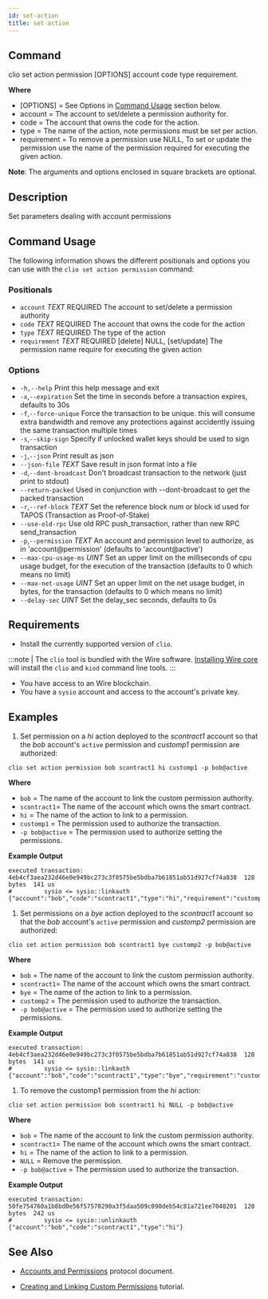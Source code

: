 ```yaml
---
id: set-action
title: set action
---
```


## Command

clio set action permission [OPTIONS] account code type requirement.

**Where**

* [OPTIONS] = See Options in  [Command Usage](#command-usage) section below.
* account = The account to set/delete a permission authority for.
* code = The account that owns the code for the action.
* type =  The name of the action, note permissions must be set per action.
* requirement = To remove a permission use NULL, To set or update the permission use the name of the permission required for executing the given action.

**Note**: The arguments and options enclosed in square brackets are optional.

## Description

Set parameters dealing with account permissions

## Command Usage

The following information shows the different positionals and options you can use with the `clio set action permission` command:

### Positionals

* `account` _TEXT_ REQUIRED The account to set/delete a permission authority
* `code` _TEXT_ REQUIRED The account that owns the code for the action
* `type` _TEXT_ REQUIRED The type of the action
* `requirement` _TEXT_ REQUIRED [delete] NULL, [set/update] The permission name require for executing the given action

### Options

* `-h,--help` Print this help message and exit
* `-x`,`--expiration` Set the time in seconds before a transaction expires, defaults to 30s
* `-f`,`--force-unique` Force the transaction to be unique. this will consume extra bandwidth and remove any protections against accidently issuing the same transaction multiple times
* `-s`,`--skip-sign` Specify if unlocked wallet keys should be used to sign transaction
* `-j`,`--json` Print result as json
* `--json-file` _TEXT_ Save result in json format into a file
* `-d`,`--dont-broadcast` Don't broadcast transaction to the network (just print to stdout)
* `--return-packed` Used in conjunction with --dont-broadcast to get the packed transaction
* `-r`,`--ref-block` _TEXT_ Set the reference block num or block id used for TAPOS (Transaction as Proof-of-Stake)
* `--use-old-rpc` Use old RPC push_transaction, rather than new RPC send_transaction
* `-p`,`--permission` _TEXT_ An account and permission level to authorize, as in 'account@permission' (defaults to 'account@active')
* `--max-cpu-usage-ms` _UINT_ Set an upper limit on the milliseconds of cpu usage budget, for the execution of the transaction (defaults to 0 which means no limit)
* `--max-net-usage` _UINT_ Set an upper limit on the net usage budget, in bytes, for the transaction (defaults to 0 which means no limit)
* `--delay-sec` _UINT_ Set the delay_sec seconds, defaults to 0s

## Requirements

* Install the currently supported version of `clio`.

:::note
| The `clio` tool is bundled with the Wire software. [Installing Wire core](/docs/getting-started/install-dependencies.md) will install the `clio` and `kiod` command line tools.
:::

* You have access to an Wire blockchain.
* You have a `sysio` account and access to the account's private key.

## Examples

1. Set permission on a _hi_ action deployed to the _scontract1_ account so that the _bob_ account's `active` permission and _customp1_ permission are authorized:

```shell
clio set action permission bob scontract1 hi customp1 -p bob@active
```

**Where**

* `bob` = The name of the account to link the custom permission authority.
* `scontract1`= The name of the account which owns the smart contract.
* `hi` = The name of the action to link to a permission.
* `customp1` = The permission used to authorize the transaction.
* `-p bob@active` = The permission used to authorize setting the permissions.

**Example Output**

```shell
executed transaction: 4eb4cf3aea232d46e0e949bc273c3f0575be5bdba7b61851ab51d927cf74a838  128 bytes  141 us
#         sysio <= sysio::linkauth              {"account":"bob","code":"scontract1","type":"hi","requirement":"customp1"}
```

1. Set permissions on a _bye_ action deployed to the _scontract1_ account so that the _bob_ account's `active` permission and _customp2_ permission are authorized:

```shell
clio set action permission bob scontract1 bye customp2 -p bob@active
```

**Where**

* `bob` = The name of the account to link the custom permission authority.
* `scontract1`= The name of the account which owns the smart contract.
* `bye` = The name of the action to link to a permission.
* `customp2` = The permission used to authorize the transaction.
* `-p bob@active` = The permission used to authorize setting the permissions.

**Example Output**

```shell
executed transaction: 4eb4cf3aea232d46e0e949bc273c3f0575be5bdba7b61851ab51d927cf74a838  128 bytes  141 us
#         sysio <= sysio::linkauth              {"account":"bob","code":"scontract1","type":"bye","requirement":"customp2"}
```

1. To remove the customp1 permission from the _hi_ action:

```shell
clio set action permission bob scontract1 hi NULL -p bob@active
```

**Where**

* `bob` = The name of the account to link the custom permission authority.
* `scontract1`= The name of the account which owns the smart contract.
* `hi` = The name of the action to link to a permission.
* `NULL` = Remove the permission.
* `-p bob@active` = The permission used to authorize the transaction.

**Example Output**

```shell
executed transaction: 50fe754760a1b8bd0e56f57570290a3f5daa509c090deb54c81a721ee7048201  120 bytes  242 us
#         sysio <= sysio::unlinkauth            {"account":"bob","code":"scontract1","type":"hi"}
```

## See Also

* [Accounts and Permissions](https://developers.eos.io/welcome/v2.1/protocol/accounts_and_permissions) protocol document.

* [Creating and Linking Custom Permissions](https://developers.eos.io/welcome/v2.1/smart-contract-guides/linking-custom-permission) tutorial.
